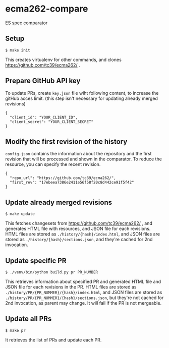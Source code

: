 # ecma262-compare
ES spec comparator

## Setup

```
$ make init
```

This creates virtualenv for other commands, and clones https://github.com/tc39/ecma262/ .

## Prepare GitHub API key

To update PRs, create `key.json` file wiht following content, to increase the gitHub acces limit.
(this step isn't necessary for updating already merged revisions)

```
{
  "client_id": "YOUR_CLIENT_ID",
  "client_secret": "YOUR_CLIENT_SECRET"
}
```

## Modify the first revision of the history

`config.json` contains the information about the repository and the first revision that will be processed and shown in the comparator.
To reduce the resource, you can specify the recent revision.

```
{
  "repo_url": "https://github.com/tc39/ecma262/",
  "first_rev": "17ebeea7386e2411e56f58f20c8d442ce91f5f42"
}
```

## Update already merged revisions

```
$ make update
```

This fetches changesets from https://github.com/tc39/ecma262/ , and generates HTML file with resources, and JSON file for each revisions.
HTML files are stored as `./history/{hash}/index.html`, and JSON files are stored as `./history/{hash}/sections.json`, and they're cached for 2nd invocation.

## Update specific PR

```
$ ./venv/bin/python build.py pr PR_NUMBER
```

This retrieves information about specified PR and generated HTML file and JSON file for each revisions in the PR.
HTML files are stored as `./history/PR/{PR_NUMMER}/{hash}/index.html`, and JSON files are stored as `./history/PR/{PR_NUMMER}/{hash}/sections.json`, but they're not cached for 2nd invocation, as parent may change.
It will fail if the PR is not mergeable.

## Update all PRs

```
$ make pr
```

It retrieves the list of PRs and update each PR.
